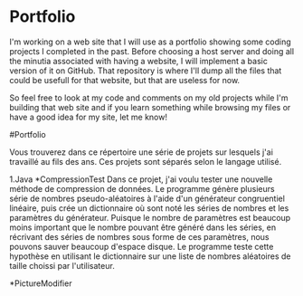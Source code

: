 # Portfolio

I'm working on a web site that I will use as a portfolio showing some coding projects I completed in the past. Before choosing a host server and doing all the minutia associated with having a website, I will implement a basic version of it on GitHub. That repository is where I'll dump all the files that could be usefull for that website, but that are useless for now.

So feel free to look at my code and comments on my old projects while I'm building that web site and if you learn something while browsing my files or have a good idea for my site, let me know! 

#Portfolio

Vous trouverez dans ce répertoire une série de projets sur lesquels j'ai travaillé au fils des ans. Ces projets sont séparés selon le langage utilisé. 

1.Java
*CompressionTest
Dans ce projet, j'ai voulu tester une nouvelle méthode de compression de données. Le programme génère plusieurs série de nombres pseudo-aléatoires à l'aide d'un générateur congruentiel linéaire, puis crée un dictionnaire où sont noté les séries de nombres et les paramètres du générateur. Puisque le nombre de paramètres est beaucoup moins important que le nombre pouvant être généré dans les séries, en récrivant des séries de nombres sous forme de ces paramètres, nous pouvons sauver beaucoup d'espace disque. Le programme teste cette hypothèse en utilisant le dictionnaire sur une liste de nombres aléatoires de taille choissi par l'utilisateur.

*PictureModifier



